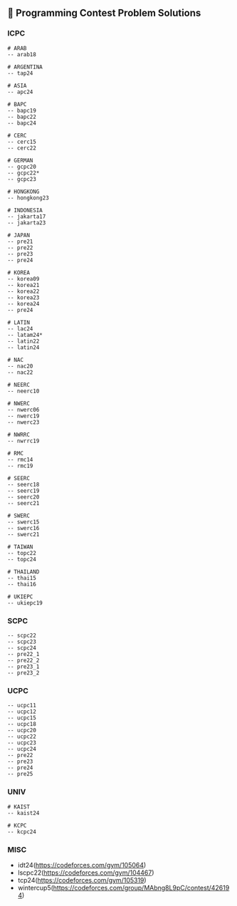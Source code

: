 ## 📁 Programming Contest Problem Solutions

### ICPC

```
# ARAB
-- arab18

# ARGENTINA
-- tap24

# ASIA
-- apc24

# BAPC
-- bapc19
-- bapc22
-- bapc24

# CERC
-- cerc15
-- cerc22

# GERMAN
-- gcpc20
-- gcpc22*
-- gcpc23

# HONGKONG
-- hongkong23

# INDONESIA
-- jakarta17
-- jakarta23

# JAPAN
-- pre21
-- pre22
-- pre23
-- pre24

# KOREA
-- korea09
-- korea21
-- korea22
-- korea23
-- korea24
-- pre24

# LATIN
-- lac24
-- latam24*
-- latin22
-- latin24

# NAC
-- nac20
-- nac22

# NEERC
-- neerc10

# NWERC
-- nwerc06
-- nwerc19
-- nwerc23

# NWRRC
-- nwrrc19

# RMC
-- rmc14
-- rmc19

# SEERC
-- seerc18
-- seerc19
-- seerc20
-- seerc21

# SWERC
-- swerc15
-- swerc16
-- swerc21

# TAIWAN
-- topc22
-- topc24

# THAILAND
-- thai15
-- thai16

# UKIEPC
-- ukiepc19
```

### SCPC

```
-- scpc22
-- scpc23
-- scpc24
-- pre22_1
-- pre22_2
-- pre23_1
-- pre23_2
```

### UCPC

```
-- ucpc11
-- ucpc12
-- ucpc15
-- ucpc18
-- ucpc20
-- ucpc22
-- ucpc23
-- ucpc24
-- pre22
-- pre23
-- pre24
-- pre25
```

### UNIV

```
# KAIST
-- kaist24

# KCPC
-- kcpc24
```

### MISC

- idt24(https://codeforces.com/gym/105064)
- lscpc22(https://codeforces.com/gym/104467)
- tcp24(https://codeforces.com/gym/105319)
- wintercup5(https://codeforces.com/group/MAbng8L9pC/contest/426194)